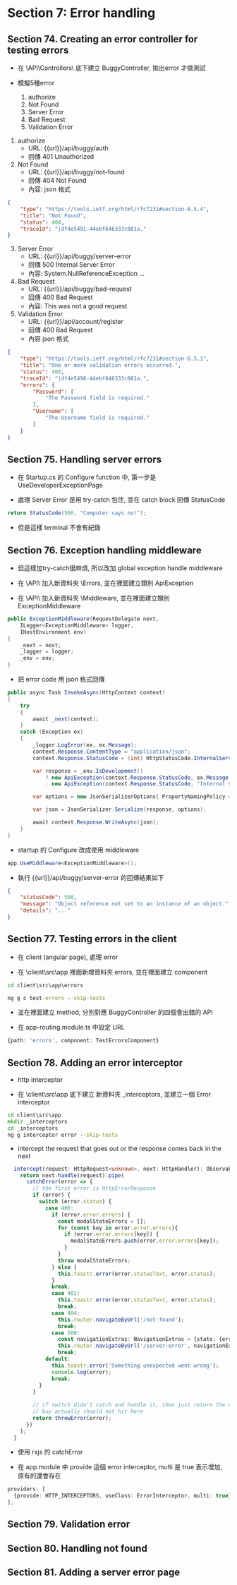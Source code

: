 # Section 7: Error handling

## Section 74. Creating an error controller for testing errors

- 在 \API\Controllers\ 底下建立 BuggyController, 拋出error 才做測試

- 模擬5種error
    1. authorize
    2. Not Found
    3. Server Error
    4. Bad Request
    5. Validation Error

1. authorize
    - URL: {{url}}/api/buggy/auth
    - 回傳 401 Unauthorized
2. Not Found
    - URL: {{url}}/api/buggy/not-found
    - 回傳 404 Not Found
    - 內容: json 格式
```json
{
    "type": "https://tools.ietf.org/html/rfc7231#section-6.5.4",
    "title": "Not Found",
    "status": 404,
    "traceId": "|df4e5491-44ebf646333c081a."
}
```
3. Server Error
    - URL: {{url}}/api/buggy/server-error
    - 回傳 500 Internal Server Error 
    - 內容: System.NullReferenceException ... 
4. Bad Request
    - URL: {{url}}/api/buggy/bad-request
    - 回傳 400 Bad Request
    - 內容: This was not a good request
5. Validation Error
    - URL: {{url}}/api/account/register
    - 回傳 400 Bad Request
    - 內容 json 格式

```json
{
    "type": "https://tools.ietf.org/html/rfc7231#section-6.5.1",
    "title": "One or more validation errors occurred.",
    "status": 400,
    "traceId": "|df4e5496-44ebf646333c081a.",
    "errors": {
        "Password": [
            "The Password field is required."
        ],
        "Username": [
            "The Username field is required."
        ]
    }
}
```

## Section 75. Handling server errors

- 在 Startup.cs 的 Configure function 中, 第一步是 UseDeveloperExceptionPage

- 處理 Server Error 是用 try-catch 包住, 並在 catch block 回傳 StatusCode

```csharp
return StatusCode(500, "Computer says no!");
```

- 但是這樣 terminal 不會有紀錄

## Section 76. Exception handling middleware

- 但這樣加try-catch很麻煩, 所以改加 global exception handle middleware

- 在 \API\ 加入新資料夾 \Errors\, 並在裡面建立類別 ApiException

- 在 \API\ 加入新資料夾 \Middleware\, 並在裡面建立類別 ExceptionMiddleware

```csharp
public ExceptionMiddleware(RequestDelegate next, 
    ILogger<ExceptionMiddleware> logger,
    IHostEnvironment env)
{
    _next = next;
    _logger = logger;
    _env = env;
}
```

- 把 error code 用 json 格式回傳

```csharp
public async Task InvokeAsync(HttpContext context)
{
    try
    {
        await _next(context);
    }
    catch (Exception ex)
    {
        _logger.LogError(ex, ex.Message);
        context.Response.ContentType = "application/json";
        context.Response.StatusCode = (int) HttpStatusCode.InternalServerError;

        var response = _env.IsDevelopment() 
            ? new ApiException(context.Response.StatusCode, ex.Message, ex.StackTrace?.ToString())
            : new ApiException(context.Response.StatusCode, "Internal Server Error"); 

        var options = new JsonSerializerOptions{ PropertyNamingPolicy = JsonNamingPolicy.CamelCase };

        var json = JsonSerializer.Serialize(response, options);

        await context.Response.WriteAsync(json);
    }
}
```

- startup 的 Configure 改成使用 middleware

```csharp
app.UseMiddleware<ExceptionMiddleware>();
```

- 執行 {{url}}/api/buggy/server-error 的回傳結果如下

```json
{
    "statusCode": 500,
    "message": "Object reference not set to an instance of an object.",
    "details": "..."
}
```

## Section 77. Testing errors in the client

- 在 client (angular page), 處理 error 

- 在 \client\src\app 裡面新增資料夾 errors, 並在裡面建立 component

```cmd
cd client\src\app\errors

ng g c test-errors --skip-tests
```

- 並在裡面建立 method, 分別對應 BuggyController 的四個會出錯的 API

- 在 app-routing.module.ts 中設定 URL

```typescript
{path: 'errors', component: TestErrorsComponent}
```

## Section 78. Adding an error interceptor

- http interceptor

- 在 \client\src\app 底下建立 新資料夾 _interceptors, 並建立一個 Error interceptor

```cmd
cd client\src\app
mkdir _interceptors
cd _interceptors
ng g interceptor error --skip-tests
```

- intercept the request that goes out or the response comes back in the next

```typescript
  intercept(request: HttpRequest<unknown>, next: HttpHandler): Observable<HttpEvent<unknown>> {
    return next.handle(request).pipe(
      catchError(error => {
        // the first error is HttpErrorResponse
        if (error) {
          switch (error.status) {
            case 400:
              if (error.error.errors) {
                const modalStateErrors = [];
                for (const key in error.error.errors){
                  if (error.error.errors[key]) {
                    modalStateErrors.push(error.error.errors[key]);
                  }
                }
                throw modalStateErrors;
              } else {
                this.toastr.error(error.statusText, error.status);
              }
              break;
              case 401:
                this.toastr.error(error.statusText, error.status);
                break;
              case 404:
                this.router.navigateByUrl('/not-found');
                break;
              case 500:
                const navigationExtras: NavigationExtras = {state: {error: error.error}};
                this.router.navigateByUrl('/server-error', navigationExtras);
                break;
            default:
              this.toastr.error('Something unexpected went wrong');
              console.log(error);
              break;
          }
        }
        
        // if switch didn't catch and handle it, then just return the error
        // buy actually should not hit here
        return throwError(error);
      })
    );
  }
```

- 使用 rxjs 的 catchError

- 在 app.module 中 provide 這個 error interceptor, multi 是 true 表示增加, 原有的還會存在

```typescript
providers: [
  {provide: HTTP_INTERCEPTORS, useClass: ErrorInterceptor, multi: true}
],
```

## Section 79. Validation error

## Section 80. Handling not found

## Section 81. Adding a server error page

